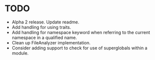 # TODO

- Alpha 2 release. Update readme.
- Add handling for using traits.
- Add handling for namespace keyword when referring to the current namespace in a qualified name.
- Clean up FileAnalyzer implementation.
- Consider adding support to check for use of superglobals within a module.